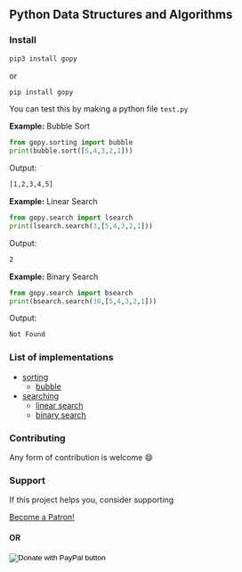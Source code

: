 ## Python Data Structures and Algorithms

### Install

```bash
pip3 install gopy
```

or

```bash
pip install gopy
```

You can test this by making a python file `test.py`

**Example:** Bubble Sort

```python
from gopy.sorting import bubble
print(bubble.sort([5,4,3,2,1]))
```

Output: 

```bash
[1,2,3,4,5]
```

**Example:** Linear Search

```python
from gopy.search import lsearch
print(lsearch.search(3,[5,4,3,2,1]))
```

Output: 

```bash
2
```

**Example:** Binary Search

```python
from gopy.search import bsearch
print(bsearch.search(30,[5,4,3,2,1]))
```

Output: 

```bash
Not Found
```

### List of implementations

- [sorting](/gopy/sorting/)
    - [bubble](/gopy/sorting/bubble/)
- [searching](/gopy/search/)
    - [linear search](/gopy/search/lsearch/)
    - [binary search](/gopy/search/bsearch/)


### Contributing

Any form of contribution is welcome :smile:

### Support

If this project helps you, consider supporting

<a href="https://www.patreon.com/bePatron?u=17066721" data-patreon-widget-type="become-patron-button">Become a Patron!</a><script async src="https://c6.patreon.com/becomePatronButton.bundle.js"></script>

#### OR 

<form action="https://www.paypal.com/cgi-bin/webscr" method="post" target="_top">
<input type="hidden" name="cmd" value="_s-xclick" />
<input type="hidden" name="hosted_button_id" value="P3BP3APA22KEU" />
<input type="image" src="https://www.paypalobjects.com/en_GB/i/btn/btn_donateCC_LG.gif" border="0" name="submit" title="PayPal - The safer, easier way to pay online!" alt="Donate with PayPal button" />
<img alt="" border="0" src="https://www.paypal.com/en_IN/i/scr/pixel.gif" width="1" height="1" />
</form>
